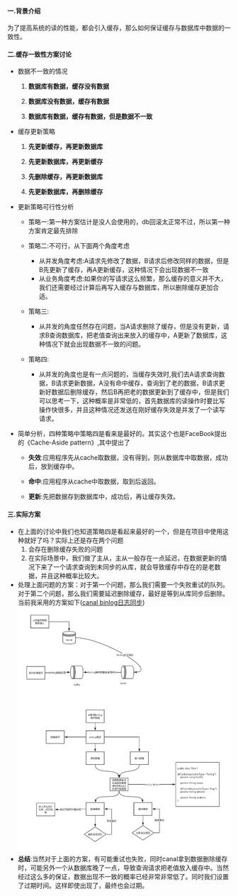 #### 一.背景介绍
为了提高系统的读的性能，都会引入缓存，那么如何保证缓存与数据库中数据的一致性。
#### 二.缓存一致性方案讨论
- 数据不一致的情况
     1. **数据库有数据，缓存没有数据**

     2. **数据库没有数据，缓存有数据**

     3. **数据库有数据，缓存有数据，但是数据不一致**

- 缓存更新策略
  1. **先更新缓存，再更新数据库**

  2. **先更新数据库，再更新缓存**

  3. **先删除缓存，再更新数据库**

  4. **先更新数据库，再删除缓存**
- 更新策略可行性分析
  - 策略一:第一种方案估计是没人会使用的，db回滚太正常不过，所以第一种方案肯定最先排除

  - 策略二:不可行，从下面两个角度考虑
       - 从并发角度考虑:A请求先修改了数据，B请求后修改同样的数据，但是B先更新了缓存，再A更新缓存，这种情况下会出现数据不一致
       - 从业务角度考虑:如果你的写请求这么频繁，那么缓存的意义并不大，我们还需要经过计算后再写入缓存与数据库，所以删除缓存更加合适。
  - 策略三:
      - 从并发的角度任然存在问题，当A请求删除了缓存，但是没有更新，请求B查询数据库，把老值查询出来放入的缓存中，A更新了数据库，这种情况下就会出现数据不一致的问题。

  - 策略四:
      - 从并发的角度也是有一点问题的，当缓存失效时,我们去A请求查询数据，B请求更新数据，A没有命中缓存，查询到了老的数据，B请求更新好数据后删除缓存，然后B再把老的数据更新到了缓存中，但是我们可以思考一下，这种概率是非常低的，首先数据库的读操作时要比写操作快很多，并且这种情况还发送在刚好缓存失效是并发了一个读写请求。
- 简单分析，四种策略中策略四是看来是最好的。其实这个也是FaceBook提出的《Cache-Aside pattern》,其中提出了
   - **失效**:应用程序先从cache取数据，没有得到，则从数据库中取数据，成功后，放到缓存中。
     
   - **命中**:应用程序从cache中取数据，取到后返回。
   
   - **更新**:先把数据存到数据库中，成功后，再让缓存失效。
#### 三.实际方案
 - 在上面的讨论中我们也知道策略四是看起来最好的一个，但是在项目中使用这种就好了吗？实际上还是存在两个问题
    1. 会存在删除缓存失败的问题
    2. 在实际场景中，我们做了主从，主从一般存在一点延迟，在数据更新的情况下来了一个请求查询到未同步的从库，就会导致缓存中存在的是老数据，并且这种概率比较大。
 - 处理上面问题的方案：对于第一个问题，那么我们需要一个失败重试的队列。对于第二个问题，那么我们需要延迟删除缓存，最好是等到从库同步后删除。当前我采用的方案如下([canal binlog日志同步](https://github.com/alibaba/canal))
![](../../image/缓存一致性方案.png)
- **总结**:当然对于上面的方案，有可能重试也失败，同时canal拿到数据删除缓存时，可能另外一个从数据库晚了一点，导致查询请求把老值放入缓存中。当然经过这么多的保证，数据出现不一致的概率已经非常非常低了。同时我们设置了过期时间。这样即使出现了，最终也会过期。
